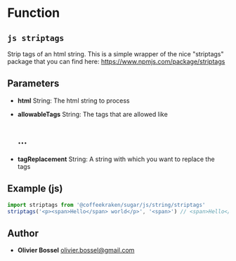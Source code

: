
# Function


## ```js striptags ```


Strip tags of an html string.
This is a simple wrapper of the nice "striptags" package that you can find here: https://www.npmjs.com/package/striptags

## Parameters

- **html**  String: The html string to process

- **allowableTags**  String: The tags that are allowed like <h1><h2>...

- **tagReplacement**  String: A string with which you want to replace the tags



## Example (js)

```js
import striptags from '@coffeekraken/sugar/js/string/striptags'
striptags('<p><span>Hello</span> world</p>', '<span>') // <span>Hello</span> world
```


## Author
- **Olivier Bossel** <a href="mailto:olivier.bossel@gmail.com">olivier.bossel@gmail.com</a> 



